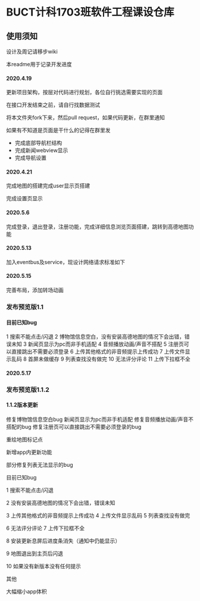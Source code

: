 # BUCT计科1703班软件工程课设仓库

## 使用须知
设计及周记请移步wiki

本readme用于记录开发进度

#### 2020.4.19

更新项目架构，按层对代码进行规划，各位自行挑选需要实现的页面

在接口开发结束之前，请自行找数据测试

将本文件夹fork下来，然后pull request，如果代码更新，在群里通知

如果有不知道是页面是干什么的记得在群里发

* 完成底部导航栏结构
* 完成新闻webview显示
* 完成导航设置

#### 2020.4.21

完成地图的搭建完成user显示页搭建

完成设置页显示

#### 2020.5.6

完成登录，退出登录，注册功能，完成详细信息浏览页面搭建，跳转到高德地图功能

#### 2020.5.13

加入eventbus及service，现设计网络请求标准如下

#### 2020.5.15

完善布局，添加转场动画

### 发布预览版1.1

#### 目前已知bug

1 搜索不能点击/闪退
2 博物馆信息空白，没有安装高德地图的情况下会出错，错误未知
3 新闻页显示为pc而非手机适配
4 音频播放动画/声音不搭配
5 注册页可以直接跳出不需要必须登录
6 上传其他格式的非音频提示上传成功
7 上传文件显示乱码
8 首屏未做缓存
9 列表查找没有做完
10 无法评分评论
11 上传下拉框不全

#### 2020.5.17 

### 发布预览版1.1.2

#### 1.1.2版本更新

修复博物馆信息空白bug
新闻页显示为pc而非手机适配
修复音频播放动画/声音不搭配的bug
修复注册页可以直接跳出不需要必须登录的bug

重绘地图标记点

新增app内更新功能

部分修复列表无法显示的bug

目前已知bug

1 搜索不能点击/闪退

2 没有安装高德地图的情况下会出错，错误未知

3 上传其他格式的非音频提示上传成功
4 上传文件显示乱码
5 列表查找没有做完

6 无法评分评论
7 上传下拉框不全

8 安装更新息屏后进度条消失（通知中仍能显示）

9 地图退出到主页后闪退

10 如果没有新版本没有任何提示

其他

大幅缩小app体积